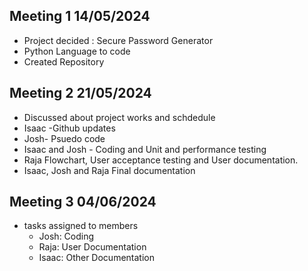 ## Meeting 1  14/05/2024

* Project decided : Secure Password Generator
* Python Language to code
* Created Repository


## Meeting 2  21/05/2024
* Discussed about project works and schdedule
* Isaac -Github updates
* Josh- Psuedo code
* Isaac and Josh - Coding and Unit  and performance testing 
* Raja Flowchart, User acceptance testing and User documentation.
* Isaac, Josh and Raja Final documentation


## Meeting 3  04/06/2024

* tasks assigned to members
  * Josh: Coding
  * Raja: User Documentation 
  * Isaac: Other Documentation
